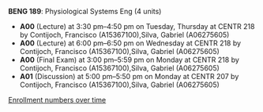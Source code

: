 **BENG 189**: Physiological Systems Eng (4 units)

- **A00** (Lecture) at 3:30 pm–4:50 pm on Tuesday, Thursday at CENTR 218 by Contijoch, Francisco (A15367100),Silva, Gabriel (A06275605)
- **A00** (Lecture) at 6:00 pm–6:50 pm on Wednesday at CENTR 218 by Contijoch, Francisco (A15367100),Silva, Gabriel (A06275605)
- **A00** (Final Exam) at 3:00 pm–5:59 pm on Monday at CENTR 218 by Contijoch, Francisco (A15367100),Silva, Gabriel (A06275605)
- **A01** (Discussion) at 5:00 pm–5:50 pm on Monday at CENTR 207 by Contijoch, Francisco (A15367100),Silva, Gabriel (A06275605)

[Enrollment numbers over time](./BENG189.tsv)
